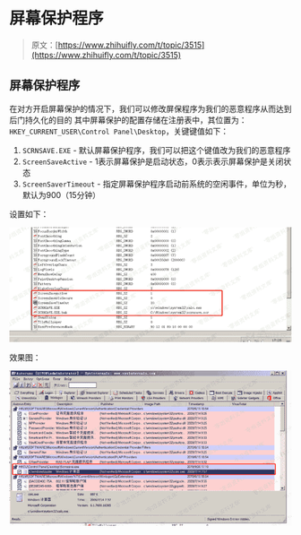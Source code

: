 # 屏幕保护程序

> 原文：[https://www.zhihuifly.com/t/topic/3515](https://www.zhihuifly.com/t/topic/3515)

## 屏幕保护程序

在对方开启屏幕保护的情况下，我们可以修改屏保程序为我们的恶意程序从而达到后门持久化的目的
其中屏幕保护的配置存储在注册表中，其位置为：`HKEY_CURRENT_USER\Control Panel\Desktop`，关键键值如下：

1.  `SCRNSAVE.EXE` - 默认屏幕保护程序，我们可以把这个键值改为我们的恶意程序
2.  `ScreenSaveActive` - 1表示屏幕保护是启动状态，0表示表示屏幕保护是关闭状态
3.  `ScreenSaverTimeout` - 指定屏幕保护程序启动前系统的空闲事件，单位为秒，默认为900（15分钟）

设置如下：

![image](img/b8a6ed3b107265114e524ac7fe61d0ca.png)

效果图：

![image](img/b9a9733869be41a61a5e8a1aef6434d5.png)